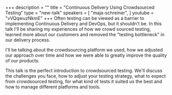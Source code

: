 +++
description = ""
title = "Continuous Delivery Using Crowdsourced Testing"
type = "new-talk"
speakers = [
        "maja-schreiner",
]
youtube = "vVQqwuzNkmE"
+++
Often testing can be viewed as a barrier to implementing Continuous Delivery and DevOps, but it shouldn't be. In this talk I'll be sharing my experiences of how we crowd sourced testing, learned more about our customers and removed the "testing bottleneck" in our delivery process.

I'll be talking about the crowdsourcing platform we used, how we adjusted our approach over time and how we were able to greatly improve the quality of our products.

This talk is the perfect introduction to crowdsourced testing. We'll discuss the challenges you face, how to adjust your testing strategy, what to expect from crowdsourced testing, for what kind of tests it suited us the best and how to manage different platforms and tools.
